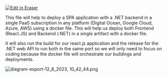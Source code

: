 <p><a target="_blank" href="https://app.eraser.io/workspace/2niTCkegLT8Yjys2HE6I" id="edit-in-eraser-github-link"><img alt="Edit in Eraser" src="https://firebasestorage.googleapis.com/v0/b/second-petal-295822.appspot.com/o/images%2Fgithub%2FOpen%20in%20Eraser.svg?alt=media&amp;token=968381c8-a7e7-472a-8ed6-4a6626da5501"></a></p>

This file will help to deploy a SPA application with a .NET backend in a single PaaS subscription in any platform (Digital Ocean, Google Cloud, Azure, AWS) using a docker file. This will help us deploy both Frontend (React.JS) and Backend (.NET) in a single artifact with a docker file.

It will also run the build for our react.js application and the release for the .NET web API to run both in the same port so we will only need to focus on coding because the docker file will orchestrate our buildings and deployments.



![diagram-export-12_8_2023, 10_42_44.png](/.eraser/2niTCkegLT8Yjys2HE6I___dvlFjxUsuWQuCc2pfQqoN9ZiOEC2___iBdXfq-KBggUrMwtSNLil.png "diagram-export-12_8_2023, 10_42_44.png")






<!--- Eraser file: https://app.eraser.io/workspace/2niTCkegLT8Yjys2HE6I --->